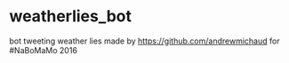 # weatherlies_bot
bot tweeting weather lies
made by https://github.com/andrewmichaud for #NaBoMaMo 2016
